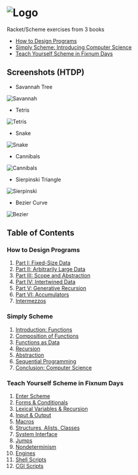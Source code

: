 # ![Logo](https://i.imgur.com/TuVeWMm.png)

Racket/Scheme exercises from 3 books
* [How to Design Programs](How%20to%20Design%20Programs)
* [Simply Scheme: Introducing Computer Science](Simply%20Scheme)
* [Teach Yourself Scheme in Fixnum Days](Teach%20Yourself%20Scheme%20in%20Fixnum%20Days)


## Screenshots (HTDP)

* Savannah Tree

![Savannah](https://i.imgur.com/MJFOT5g.png)

* Tetris

![Tetris](https://i.imgur.com/56zoefw.png)

* Snake

![Snake](https://i.imgur.com/wjEdQpt.png)

* Cannibals

![Cannibals](https://i.imgur.com/hnpaqag.png)

* Sierpinski Triangle

![Sierpinski](https://i.imgur.com/Td7TqKA.png)

* Bezier Curve

![Bezier](https://i.imgur.com/Yk8oajA.png)


## Table of Contents

### How to Design Programs

1. [Part I: Fixed-Size Data](How%20to%20Design%20Programs/Part%201)
2. [Part II: Arbitrarily Large Data](How%20to%20Design%20Programs/Part%202)
3. [Part III: Scope and Abstraction](How%20to%20Design%20Programs/Part%203)
4. [Part IV: Intertwined Data](How%20to%20Design%20Programs/Part%204)
5. [Part V: Generative Recursion](How%20to%20Design%20Programs/Part%205)
6. [Part VI: Accumulators](How%20to%20Design%20Programs/Part%206)
7. [Intermezzos](How%20to%20Design%20Programs/Intermezzos)

### Simply Scheme

1. [Introduction: Functions](Simply%20Scheme/Part%20I)
2. [Composition of Functions](Simply%20Scheme/Part%20II)
3. [Functions as Data](Simply%20Scheme/Part%20III)
4. [Recursion](Simply%20Scheme/Part%20IV)
5. [Abstraction](Simply%20Scheme/Part%20V)
6. [Sequential Programming](Simply%20Scheme/Part%20VI)
7. [Conclusion: Computer Science](Simply%20Scheme/Part%20VII)

### Teach Yourself Scheme in Fixnum Days

1. [Enter Scheme](enter.scm)
2. [Forms & Conditionals](form.scm)
3. [Lexical Variables & Recursion](lexi.scm)
4. [Input & Output](io.scm)
5. [Macros](macro.scm)
6. [Structures, Alists, Classes](struct.scm)
7. [System Interface](system.scm)
8. [Jumps](jumps.scm)
9. [Nondeterminism](nondeterminism.scm)
10. [Engines](engines.scm)
11. [Shell Scripts](shell_scripts.scm)
12. [CGI Scripts](cgi_scripts.scm)
